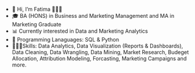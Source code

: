 - 👋 Hi, I’m Fatima 🙋🏻‍♀️
- 🎓 BA (HONS) in Business and Marketing Management and MA in Marketing Graduate
- 📊 Currently interested in Data and Marketing Analytics
- 🤖 Programming Lanaguages: SQL & Python
- 👩🏻‍💻Skills: Data Analytics, Data Visualization (Reports & Dashboards), Data Cleaning, Data Wrangling, Data Mining, Market Research, Budeget Allocation, Attribution Modeling, Forcasting, Marketing Campaigns and more.
<!---
fatima-sharif/fatima-sharif is a ✨ special ✨ repository ecause its `README.md` (this file) appears on your GitHub profile.
You can click the Preview link to take a look at your changes.
--->
